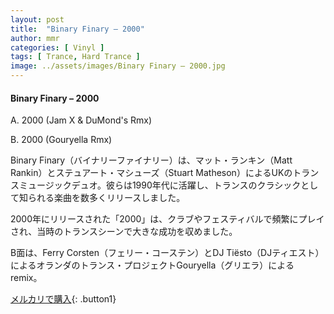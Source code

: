 ```yaml
---
layout: post
title:  "Binary Finary – 2000"
author: mmr
categories: [ Vinyl ]
tags: [ Trance, Hard Trance ]
image: ../assets/images/Binary Finary – 2000.jpg
---
```


#### Binary Finary – 2000

A. 2000 (Jam X & DuMond's Rmx)

B. 2000 (Gouryella Rmx)

Binary Finary（バイナリーファイナリー）は、マット・ランキン（Matt Rankin）とステュアート・マシューズ（Stuart Matheson）によるUKのトランスミュージックデュオ。彼らは1990年代に活躍し、トランスのクラシックとして知られる楽曲を数多くリリースしました。

2000年にリリースされた「2000」は、クラブやフェスティバルで頻繁にプレイされ、当時のトランスシーンで大きな成功を収めました。

B面は、Ferry Corsten（フェリー・コーステン）とDJ Tiësto（DJティエスト）によるオランダのトランス・プロジェクトGouryella（グリエラ）によるremix。


[メルカリで購入](https://jp.mercari.com/item/m82024222071){: .button1}

